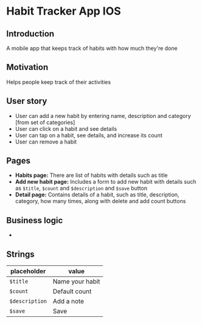 #  Habit Tracker App IOS

## Introduction
A mobile app that keeps track of habits with how much they're done

## Motivation
Helps people keep track of their activities

## User story
- User can add a new habit by entering name, description and category [from set of categories]
- User can click on a habit and see details
- User can tap on a habit, see details, and increase its count
- User can remove a habit

## Pages
- **Habits page:** There are list of habits with details such as title
- **Add new habit page:** Includes a form to add new habit with details such as `$title`, `$count` and `$description` and `$save` button
- **Detail page:** Contains details of a habit, such as title, description, category, how many times, along with delete and add count buttons 

## Business logic
- 

## Strings
| placeholder  | value  |
|---|---|
| `$title`  | Name your habit  |
| `$count`  | Default count |
| `$description` | Add a note |
| `$save` | Save |

